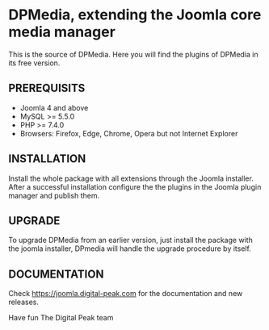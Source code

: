 # DPMedia, extending the Joomla core media manager
This is the source of DPMedia. Here you will find the plugins of DPMedia in its free version.

## PREREQUISITS
- Joomla 4 and above
- MySQL >= 5.5.0
- PHP >= 7.4.0
- Browsers: Firefox, Edge, Chrome, Opera but not Internet Explorer

## INSTALLATION
Install the whole package with all extensions through the Joomla installer. After a successful installation configure the the plugins in the Joomla plugin manager and publish them.

## UPGRADE
To upgrade DPMedia from an earlier version, just install the package with the joomla installer, DPmedia will handle the upgrade procedure by itself.

## DOCUMENTATION
Check https://joomla.digital-peak.com for the documentation and new releases.

Have fun
The Digital Peak team
